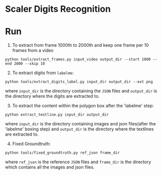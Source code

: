# Scaler Digits Recognition

# Run
1. To extract from frame 1000th to 2000th and keep one frame per 10 frames from a video
```
python tools/extract_frames.py input_video output_dir --start 1000 --end 2000 --skip 10
```

2. To extract digits from `labelme`:
```
python tools/extract_digits_label.py input_dir output_dir --ext png
```
where `input_dir` is the directory containing the `JSON` files and `output_dir` is the directory where the digits are extracted to.

3. To extract the content within the polygon box after the 'labelme' step:
```
python extract_textline.py input_dir output_dir
```
where `input_dir` is the directory containing images and json files(after the 'labelme' boxing step) and `output_dir` is the directory where the textlines are extracted to.

4. Fixed Groundtruth:
```
python tools/fixed_groundtruth.py ref_json frame_dir
```
where `ref_json` is the reference `JSON` files and `frame_dir` is the directory which contains all the images and json files.

